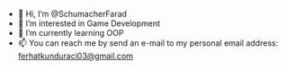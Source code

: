 - 👋 Hi, I’m @SchumacherFarad
- 👀 I’m interested in Game Development
- 🌱 I’m currently learning OOP
- 📫 You can reach me by send an e-mail to my personal email address: ferhatkunduraci03@gmail.com

<!---
SchumacherFarad/SchumacherFarad is a ✨ special ✨ repository because its `README.md` (this file) appears on your GitHub profile.
You can click the Preview link to take a look at your changes.
--->
